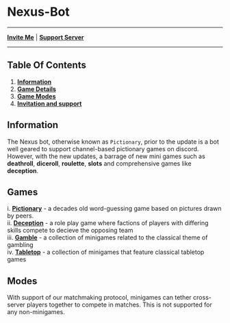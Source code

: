 # Nexus-Bot
---

**[Invite Me](https://top.gg/bot/768442873561481216)** | **[Support Server](https://discord.gg/UmnzdPgn6g)**

---
## Table Of Contents

1. **[Information](#information)**
2. **[Game Details](#games)**
3. **[Game Modes](#modes)**
4. **[Invitation and support](#support)**

## Information
The Nexus bot, otherwise known as `Pictionary`, prior to the update is a bot well geared to support channel-based pictionary games on discord. However, with the new updates, a barrage of new mini games such as **deathroll**, **diceroll**, **roulette**, **slots** and comprehensive games like **deception**.

## Games

i. **[Pictionary](https://github.com/Rickaym/Nexus-Bot/tree/main/bot/ext/pictionary/README.md)** - a decades old word-guessing game based on pictures drawn by peers. <br>
ii. **[Deception](https://github.com/Rickaym/Nexus-Bot/tree/main/bot/ext/deception/README.md)** - a role play game where factions of players with differing skills compete to decieve the opposing team <br>
iii. **[Gamble](https://github.com/Rickaym/Nexus-Bot/tree/main/bot/ext/gamble/README.md)** - a collection of minigames related to the classical theme of gambling <br>
iv. **[Tabletop](https://github.com/Rickaym/Nexus-Bot/tree/main/bot/ext/tabletop/README.md)** - a collection of minigames that feature classical tabletop games

## Modes

With support of our matchmaking protocol, minigames can tether cross-server players together to compete in matches. This is not supported for any non-minigames.
